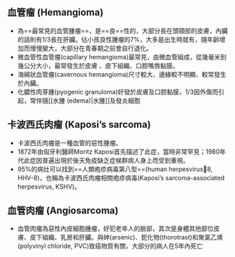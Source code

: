 ## 血管瘤 (Hemangioma) 
- 為==最常見的血管腫瘤==，是==良==性的，大部分長在頭頸部的皮膚，內臟的話則有1/3長在肝臟。佔小孩良性腫瘤的7%，大多是出生時就有，隨年齡增加而慢慢變大，大部分在青春期之前會自行退化。 
- 微血管性血管瘤(capillary hemangioma)最常見，由微血管組成，從幾毫米到幾公分大小，最常發生於皮膚 、皮下組織、口腔嘴唇黏膜。 
- 海綿狀血管瘤(cavernous hemangioma)尺寸較大、邊緣較不明顯、較常發生於內臟。  
- 化膿性肉芽腫(pyogenic granuloma)好發於皮膚及口腔黏膜，1/3因外傷而引起，常伴隨[[水腫 (edema)|水腫]]及發炎細胞
## 卡波西氏肉瘤 (Kaposi’s sarcoma) 
- 卡波西氏肉瘤是一種血管的惡性腫瘤。 
- 1872年由匈牙利醫師Moritz Kaposi首先描述了此症，當時非常罕見；1980年代此症因普遍出現於後天免疫缺乏症候群病人身上而受到重視。
- 95%的病灶可以找到==人類疱疹病毒第八型==(human herpesvirus8, HHV-8)，也稱為卡波西氏肉瘤相關疱疹病毒(Kaposi’s sarcoma-associated herpesvirus, KSHV)。
## 血管肉瘤 (Angiosarcoma) 
- 血管肉瘤為惡性內皮細胞腫瘤，好犯老年人的臉部，其次是身體其他部位皮膚、皮下組織、乳房和肝臟。與砷(arsenic)、鉈化物(thorotrast)和聚氯乙烯(polyvinyl chloride, PVC)致癌物質有關，大部分的病人在5年內死亡